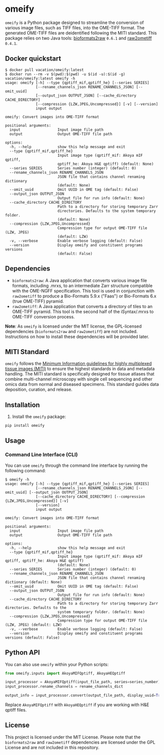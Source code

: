 # omeify

`omeify` is a Python package designed to streamline the conversion of various image files, such as TIFF files, into the OME-TIFF format. The generated OME-TIFF files are deidentified following the MITI standard. This package relies on two Java tools: [bioformats2raw](https://github.com/glencoesoftware/bioformats2raw) `0.6.1` and [raw2ometiff](https://github.com/glencoesoftware/raw2ometiff) `0.4.1`.

## Docker quickstart

```
$ docker pull vacation/omeify:latest
$ docker run --rm -v $(pwd):$(pwd) -u $(id -u):$(id -g) vacation/omeify:latest omeify -h
usage: omeify [-h] --type {qptiff_mif,qptiff_he} [--series SERIES]
              [--rename_channels_json RENAME_CHANNELS_JSON] [--omit_uuid]
              [--output_json OUTPUT_JSON] [--cache_directory CACHE_DIRECTORY]
              [--compression {LZW,JPEG,Uncompressed}] [-v] [--version]
              input output

omeify: Convert images into OME-TIFF format

positional arguments:
  input                 Input image file path
  output                Output OME-TIFF file path

options:
  -h, --help            show this help message and exit
  --type {qptiff_mif,qptiff_he}
                        Input image type (qptiff_mif: Akoya mIF qptiff,
                        qptiff_he: Akoya H&E qptiff) (default: None)
  --series SERIES       Series number (integer) (default: 0)
  --rename_channels_json RENAME_CHANNELS_JSON
                        JSON file that contains channel renaming dictionary
                        (default: None)
  --omit_uuid           Omit UUID in OME tag (default: False)
  --output_json OUTPUT_JSON
                        Output file for run info (default: None)
  --cache_directory CACHE_DIRECTORY
                        Path to a directory for storing temporary Zarr
                        directories. Defaults to the system temporary folder.
                        (default: None)
  --compression {LZW,JPEG,Uncompressed}
                        Compression type for output OME-TIFF file (LZW, JPEG)
                        (default: LZW)
  -v, --verbose         Enable verbose logging (default: False)
  --version             Display omeify and constituent programs versions
                        (default: False)
```

## Dependencies

- `bioformats2raw`: A Java application that converts various image file formats, including .mrxs, to an intermediate Zarr structure compatible with the OME-NGFF specification. This tool is used in conjunction with `raw2ometiff` to produce a Bio-Formats 5.9.x ("Faas") or Bio-Formats 6.x (true OME-TIFF) pyramid.
- `raw2ometiff`: A Java application that converts a directory of tiles to an OME-TIFF pyramid. This tool is the second half of the iSyntax/.mrxs to OME-TIFF conversion process.

**Note**: As `omeify` is licensed under the MIT license, the GPL-licensed dependencies (`bioformats2raw` and `raw2ometiff`) are not included. Instructions on how to install these dependencies will be provided later.

## MITI Standard

`omeify` follows the [Minimum Information guidelines for highly multiplexed tissue images (MITI)](https://www.ncbi.nlm.nih.gov/pmc/articles/PMC9009186/) to ensure the highest standards in data and metadata handling. The MITI standard is specifically designed for tissue atlases that combine multi-channel microscopy with single cell sequencing and other omics data from normal and diseased specimens. This standard guides data deposition, curation, and release.

## Installation

1. Install the `omeify` package:

```bash
pip install omeify
```

## Usage

### Command Line Interface (CLI)

You can use `omeify` through the command line interface by running the following command:

```
$ omeify -h
usage: omeify [-h] --type {qptiff_mif,qptiff_he} [--series SERIES]
              [--rename_channels_json RENAME_CHANNELS_JSON] [--omit_uuid] [--output_json OUTPUT_JSON]
              [--cache_directory CACHE_DIRECTORY] [--compression {LZW,JPEG,Uncompressed}] [-v]
              [--version]
              input output

omeify: Convert images into OME-TIFF format

positional arguments:
  input                 Input image file path
  output                Output OME-TIFF file path

options:
  -h, --help            show this help message and exit
  --type {qptiff_mif,qptiff_he}
                        Input image type (qptiff_mif: Akoya mIF qptiff, qptiff_he: Akoya H&E qptiff)
                        (default: None)
  --series SERIES       Series number (integer) (default: 0)
  --rename_channels_json RENAME_CHANNELS_JSON
                        JSON file that contains channel renaming dictionary (default: None)
  --omit_uuid           Omit UUID in OME tag (default: False)
  --output_json OUTPUT_JSON
                        Output file for run info (default: None)
  --cache_directory CACHE_DIRECTORY
                        Path to a directory for storing temporary Zarr directories. Defaults to the
                        system temporary folder. (default: None)
  --compression {LZW,JPEG,Uncompressed}
                        Compression type for output OME-TIFF file (LZW, JPEG) (default: LZW)
  -v, --verbose         Enable verbose logging (default: False)
  --version             Display omeify and constituent programs versions (default: False)
```

## Python API

You can also use `omeify` within your Python scripts:

```py
from omeify.inputs import AkoyaMIFQptiff, AkoyaHEQptiff

input_processor = AkoyaMIFQptiff(input_file_path, series=series_number)
input_processor.rename_channels = rename_channels_dict

output_info = input_processor.convert(output_file_path, display_uuid=True)
```

Replace `AkoyaMIFQptiff` with `AkoyaHEQptiff` if you are working with H&E qptiff files.

## License

This project is licensed under the MIT License. Please note that the `bioformats2raw` and `raw2ometiff` dependencies are licensed under the GPL License and are not included in this repository.

